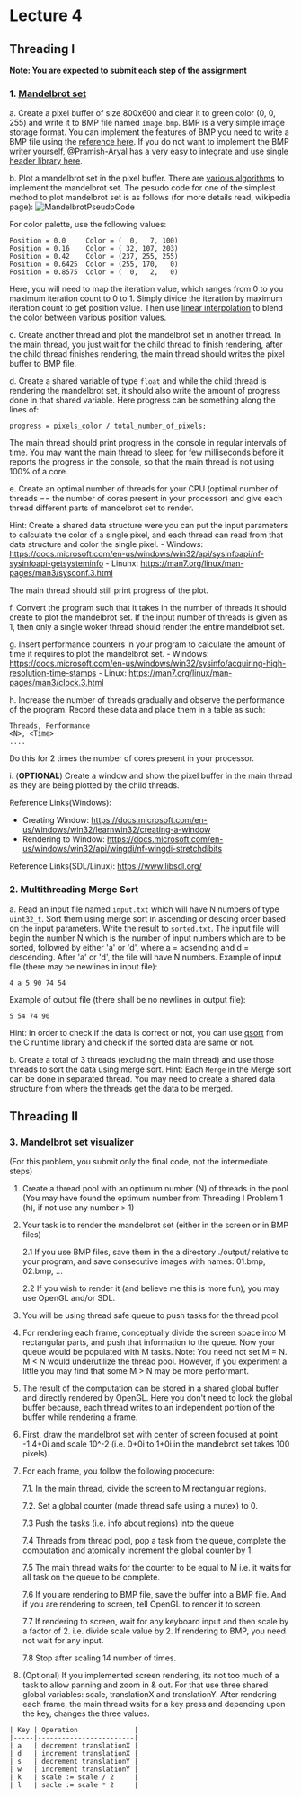 # Lecture 4
## Threading I
**Note: You are expected to submit each step of the assignment**
### 1. [Mandelbrot set](https://en.wikipedia.org/wiki/Mandelbrot_set)

  a. Create a pixel buffer of size 800x600 and clear it to green color (0, 0, 255) and write it to BMP file named `image.bmp`.
BMP is a very simple image storage format. You can implement the features of BMP you need to write a BMP file using the [reference here](https://docs.microsoft.com/en-us/windows/win32/gdi/bitmap-storage). If you do not want to implement the BMP writer yourself, @Pramish-Aryal has a very easy to integrate and use [single header library here](https://github.com/Pramish-Aryal/pimp).

  b. Plot a mandelbrot set in the pixel buffer. There are [various algorithms](https://en.wikipedia.org/wiki/Plotting_algorithms_for_the_Mandelbrot_set) to implement the mandelbrot set. The pesudo code for one of the simplest method to plot mandelbrot set is as follows (for more details read, wikipedia page):
![MandelbrotPseudoCode](./MandelbrotPseudoCode.png)

For color palette, use the following values:
```
Position = 0.0     Color = (  0,   7, 100)
Position = 0.16    Color = ( 32, 107, 203)
Position = 0.42    Color = (237, 255, 255)
Position = 0.6425  Color = (255, 170,   0)
Position = 0.8575  Color = (  0,   2,   0)
```
Here, you will need to map the iteration value, which ranges from 0 to you maximum iteration count to 0 to 1. Simply divide the iteration by maximum iteration count to get position value. Then use [linear interpolation](https://en.wikipedia.org/wiki/Linear_interpolation#Programming_language_support) to blend the color between various position values.

  c. Create another thread and plot the mandelbrot set in another thread. In the main thread, you just wait for the child thread to finish rendering, after the child thread finishes rendering, the main thread should writes the pixel buffer to BMP file.

  d. Create a shared variable of type `float` and while the child thread is rendering the mandelbrot set, it should also write the amount of progress done in that shared variable. Here progress can be something along the lines of:
```
progress = pixels_color / total_number_of_pixels;
```
The main thread should print progress in the console in regular intervals of time. You may want the main thread to sleep for few milliseconds before it reports the progress in the console, so that the main thread is not using 100% of a core.

  e. Create an optimal number of threads for your CPU (optimal number of threads == the number of cores present in your processor) and give each thread different parts of mandelbrot set to render.

Hint: Create a shared data structure were you can put the input parameters to calculate the color of a single pixel, and each thread can read from that data structure and color the single pixel.
	- Windows: https://docs.microsoft.com/en-us/windows/win32/api/sysinfoapi/nf-sysinfoapi-getsysteminfo
	- Linunx: https://man7.org/linux/man-pages/man3/sysconf.3.html

The main thread should still print progress of the plot.

  f. Convert the program such that it takes in the number of threads it should create to plot the mandelbrot set. If the input number of threads is given as 1, then only a single woker thread should render the entire mandelbrot set.

  g. Insert performance counters in your program to calculate the amount of time it requires to plot the mandelbrot set.
	- Windows: https://docs.microsoft.com/en-us/windows/win32/sysinfo/acquiring-high-resolution-time-stamps
	- Linux: https://man7.org/linux/man-pages/man3/clock.3.html

  h. Increase the number of threads gradually and observe the performance of the program. Record these data and place them in a table as such:
```
Threads, Performance
<N>, <Time>
....
```
Do this for 2 times the number of cores present in your processor.

  i. (**OPTIONAL**) Create a window and show the pixel buffer in the main thread as they are being plotted by the child threads.

Reference Links(Windows):
- Creating Window: https://docs.microsoft.com/en-us/windows/win32/learnwin32/creating-a-window
- Rendering to Window: https://docs.microsoft.com/en-us/windows/win32/api/wingdi/nf-wingdi-stretchdibits

Reference Links(SDL/Linux): https://www.libsdl.org/



### 2. Multithreading Merge Sort

  a. Read an input file named `input.txt` which will have  N numbers of type `uint32_t`. Sort them using merge sort in ascending or descing order based on the input parameters. Write the result to `sorted.txt`.
The input file will begin the number N which is the number of input numbers which are to be sorted, followed by either 'a' or 'd', where a = acsending and d = descending. After 'a' or 'd', the file will have N numbers.
Example of input file (there may be newlines in input file):
```
4 a 5 90 74 54
```
Example of output file (there shall be no newlines in output file):
```
5 54 74 90
```
Hint: In order to check if the data is correct or not, you can use [qsort](https://en.cppreference.com/w/c/algorithm/qsort) from the C runtime library and check if the sorted data are same or not.

  b. Create a total of 3 threads (excluding the main thread) and use those threads to sort the data using merge sort.
Hint: Each `Merge` in the Merge sort can be done in separated thread. You may need to create a shared data structure from where the threads get the data to be merged.

## Threading II
### 3. Mandelbrot set visualizer
(For this problem, you submit only the final code, not the intermediate steps)

1. Create a thread pool with an optimum number (N) of threads in the pool. (You may have found the optimum number from Threading I Problem 1 (h), if not use any number > 1)
2. Your task is to render the mandelbrot set (either in the screen or in BMP files)

   2.1 If you use BMP files, save them in the a directory ./output/ relative to your program, and save consecutive images with names: 01.bmp, 02.bmp, ...

   2.2 If you wish to render it (and believe me this is more fun), you may use OpenGL and/or SDL.

3. You will be using thread safe queue to push tasks for the thread pool.
4. For rendering each frame, conceptually divide the screen space into M rectangular parts, and push that information to the queue. Now your queue would be populated with M tasks.
Note: You need not set M = N. M < N would underutilize the thread pool. However, if you experiment a little you may find that some M > N may be more performant.
5. The result of the computation can be stored in a shared global buffer and directly rendered by OpenGL. Here you don't need to lock the global buffer because, each thread writes to an independent portion of the buffer while rendering a frame.
6. First, draw the mandelbrot set with center of screen focused at point -1.4+0i and scale 10^-2 (i.e. 0+0i to 1+0i in the mandlebrot set takes 100 pixels).
7. For each frame, you follow the following procedure:

   7.1. In the main thread, divide the screen to M rectangular regions.

   7.2. Set a global counter (made thread safe using a mutex) to 0.

   7.3 Push the tasks (i.e. info about regions) into the queue

   7.4 Threads from thread pool, pop a task from the queue, complete the computation and atomically increment the global counter by 1.

   7.5 The main thread waits for the counter to be equal to M i.e. it waits for all task on the queue to be complete.

   7.6 If you are rendering to BMP file, save the buffer into a BMP file. And if you are rendering to screen, tell OpenGL to render it to screen.

   7.7 If rendering to screen, wait for any keyboard input and then scale by a factor of 2. i.e. divide scale value by 2. If rendering to BMP, you need not wait for any input.

   7.8 Stop after scaling 14 number of times.

8. (Optional) If you implemented screen rendering, its not too much of a task to allow panning and zoom in & out. For that use three shared global variables: scale, translationX and translationY. After rendering each frame, the main thread waits for a key press and depending upon the key, changes the three values.
```
| Key | Operation              |
|-----|------------------------|
| a   | decrement translationX |
| d   | increment translationX |
| s   | decrement translationY |
| w   | increment translationY |
| k   | scale := scale / 2     |
| l   | sacle := scale * 2     |
```
